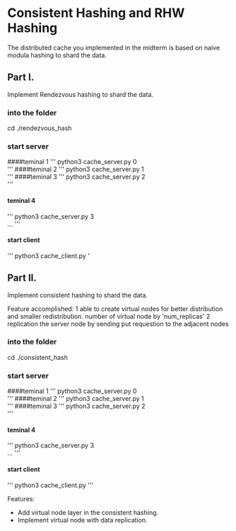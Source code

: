# Consistent Hashing and RHW Hashing

The distributed cache you implemented in the midterm is based on naive modula hashing to shard the data.



## Part I.

Implement Rendezvous hashing to shard the data.

### into the folder
cd ./rendezvous_hash

### start server

 ####teminal 1
'''
python3  cache_server.py 0  
'''
 ####teminal 2
'''
python3  cache_server.py 1    
'''
 ####teminal 3
'''
python3  cache_server.py 2    
'''
 #### teminal 4
'''
python3  cache_server.py 3     
...
'''

#### start client 
'''
python3  cache_client.py
'


## Part II.

Implement consistent hashing to shard the data.

Feature accomplished:
1 able to create virtual nodes for better distribution  and smaller redistribution.  number of virtual node by 'num_replicas'
2 replication the server node by sending put requestion to the adjacent nodes

### into the folder
cd ./consistent_hash

### start server

 ####teminal 1
'''
python3  cache_server.py 0  
'''
 ####teminal 2
'''
python3  cache_server.py 1    
'''
 ####teminal 3
'''
python3  cache_server.py 2    
'''
 #### teminal 4
'''
python3  cache_server.py 3     
...
'''

#### start client 
'''
python3  cache_client.py
'''

Features:

* Add virtual node layer in the consistent hashing.
* Implement virtual node with data replication. 


